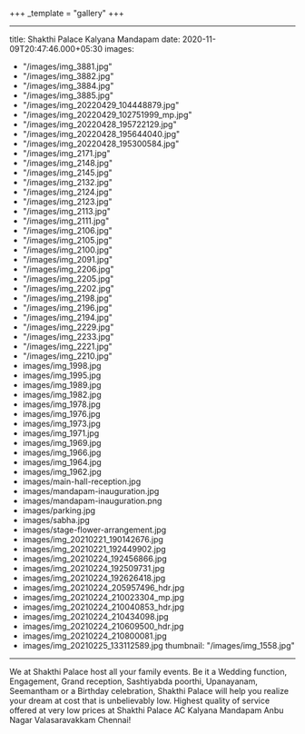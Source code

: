 +++
_template = "gallery"
+++

---
title: Shakthi Palace Kalyana Mandapam
date: 2020-11-09T20:47:46.000+05:30
images:
- "/images/img_3881.jpg"
- "/images/img_3882.jpg"
- "/images/img_3884.jpg"
- "/images/img_3885.jpg"
- "/images/img_20220429_104448879.jpg"
- "/images/img_20220429_102751999_mp.jpg"
- "/images/img_20220428_195722129.jpg"
- "/images/img_20220428_195644040.jpg"
- "/images/img_20220428_195300584.jpg"
- "/images/img_2171.jpg"
- "/images/img_2148.jpg"
- "/images/img_2145.jpg"
- "/images/img_2132.jpg"
- "/images/img_2124.jpg"
- "/images/img_2123.jpg"
- "/images/img_2113.jpg"
- "/images/img_2111.jpg"
- "/images/img_2106.jpg"
- "/images/img_2105.jpg"
- "/images/img_2100.jpg"
- "/images/img_2091.jpg"
- "/images/img_2206.jpg"
- "/images/img_2205.jpg"
- "/images/img_2202.jpg"
- "/images/img_2198.jpg"
- "/images/img_2196.jpg"
- "/images/img_2194.jpg"
- "/images/img_2229.jpg"
- "/images/img_2233.jpg"
- "/images/img_2221.jpg"
- "/images/img_2210.jpg"
- images/img_1998.jpg
- images/img_1995.jpg
- images/img_1989.jpg
- images/img_1982.jpg
- images/img_1978.jpg
- images/img_1976.jpg
- images/img_1973.jpg
- images/img_1971.jpg
- images/img_1969.jpg
- images/img_1966.jpg
- images/img_1964.jpg
- images/img_1962.jpg
- images/main-hall-reception.jpg
- images/mandapam-inauguration.jpg
- images/mandapam-inauguration.png
- images/parking.jpg
- images/sabha.jpg
- images/stage-flower-arrangement.jpg
- images/img_20210221_190142676.jpg
- images/img_20210221_192449902.jpg
- images/img_20210224_192456866.jpg
- images/img_20210224_192509731.jpg
- images/img_20210224_192626418.jpg
- images/img_20210224_205957496_hdr.jpg
- images/img_20210224_210023304_mp.jpg
- images/img_20210224_210040853_hdr.jpg
- images/img_20210224_210434098.jpg
- images/img_20210224_210609500_hdr.jpg
- images/img_20210224_210800081.jpg
- images/img_20210225_133112589.jpg
thumbnail: "/images/img_1558.jpg"

---
We at Shakthi Palace host all your family events. Be it a Wedding function, Engagement, Grand reception, Sashtiyabda poorthi, Upanayanam, Seemantham or a Birthday celebration, Shakthi Palace will help you realize your dream at cost that is unbelievably low. Highest quality of service offered at very low prices at Shakthi Palace AC Kalyana Mandapam Anbu Nagar Valasaravakkam Chennai!
